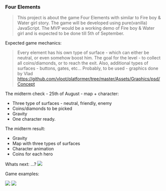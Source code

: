 ### Four Elements

> This project is about the game Four Elements with similar to Fire boy & Water girl story. The game will be developed using pure(vanilla) JavaScript. The MVP would be a working demo of Fire boy & Water girl and is expected to be done till 5th of September.

Expected game mechanics:
> Every element has his own type of surface - which can either be neutral, or even somehow boost him. The goal for the level - to collect all coins/diamonds, or to reach the exit. Also, additional types of surfaces - buttons, gates, etc...
Probably, to be used - graphics done by Vlad
https://github.com/vloot/platformer/tree/master/Assets/Graphics/psd/Concept

The midterm check - 25th of August - map + character:
 -  Three type of surfaces - neutral, friendly, enemy 
 -  Coins/diamonds to be picked
 -  Gravity
- One character ready.

The midterm result:
 -  Gravity
 -  Map with three types of surfaces
 -  Character animation
 -  Coins for each hero
 
 Whats next:
 ...?
![](https://s3-eu-west-1.amazonaws.com/cdn.pbrd.co/images/IumU91L.png?o=1)



Game examples:

![](https://www.coolmathgames.com/sites/cmatgame/files/fbwg-forest_0.jpg)
![](https://image.prntscr.com/image/eVz7lgyVS1WlNvUxFrRvnA.png)
